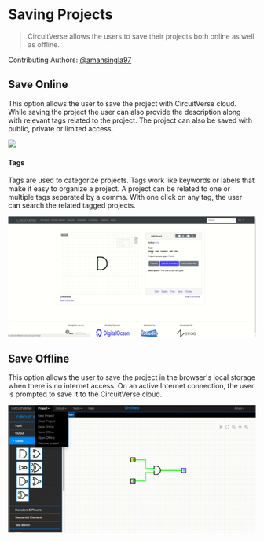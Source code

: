 # Saving Projects

> CircuitVerse allows the users to save their projects both online as well as offline.

Contributing Authors: [@amansingla97](https://github.com/amansingla97/)
## Save Online
This option allows the user to save the project with CircuitVerse cloud. While saving the project the user can also provide the description along with relevant tags related to the project.
The project can also be saved with public, private or limited access.

![](./images/save_online.gif)

#### Tags
Tags are used to categorize projects. Tags work like keywords or labels that make it easy to organize a project.
A project can be related to one or multiple tags separated by a comma.
With one click on any tag, the user can search the related tagged projects.



![](./images/tag.gif)

## Save Offline

This option allows the user to save the project in the browser's local storage when there is no internet access. On an active Internet connection, the user is prompted to save it to the CircuitVerse cloud.

![](./images/save_offline.gif)


